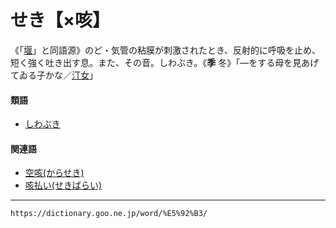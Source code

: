 # せき【×咳】

《「[堰](https://dictionary.goo.ne.jp/word/%E5%A0%B0_%28%E3%81%9B%E3%81%8D%29/#jn-123333)」と同語源》のど・気管の粘膜が刺激されたとき、反射的に呼吸を止め、短く強く吐き出す息。また、その音。しわぶき。《**季** 冬》「―をする母を見あげてゐる子かな／[汀女](https://dictionary.goo.ne.jp/word/person/%E4%B8%AD%E6%9D%91%E6%B1%80%E5%A5%B3/#jn-163413)」

#### 類語

-   [しわぶき](https://dictionary.goo.ne.jp/word/%E5%92%B3%E3%81%8D/#jn-113224)

#### 関連語

-   [空咳(からせき)](https://dictionary.goo.ne.jp/word/%E7%A9%BA%E5%92%B3/#jn-45822)
-   [咳払い(せきばらい)](https://dictionary.goo.ne.jp/word/%E5%92%B3%E6%89%95%E3%81%84/#jn-123733)

---
`https://dictionary.goo.ne.jp/word/%E5%92%B3/`